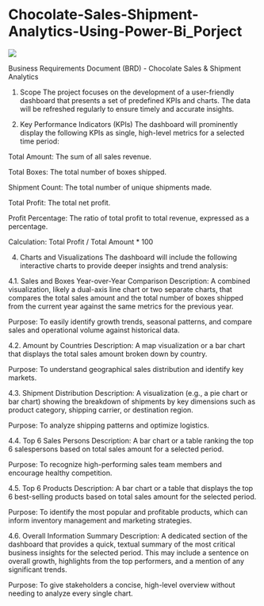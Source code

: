 # Chocolate-Sales-Shipment-Analytics-Using-Power-Bi_Porject

![](https://github.com/Eshwarthota2219/Chocolate-Sales-Shipment-Analytics-Using-Power-Bi_Porject/blob/main/vintage-chocolate-logo-vector-41473472.avif)


Business Requirements Document (BRD) - Chocolate Sales & Shipment Analytics

1. Scope
The project focuses on the development of a user-friendly dashboard that presents a set of predefined KPIs and charts. The data will be refreshed regularly to ensure timely and accurate insights.

2. Key Performance Indicators (KPIs)
The dashboard will prominently display the following KPIs as single, high-level metrics for a selected time period:

Total Amount: The sum of all sales revenue.

Total Boxes: The total number of boxes shipped.

Shipment Count: The total number of unique shipments made.

Total Profit: The total net profit.

Profit Percentage: The ratio of total profit to total revenue, expressed as a percentage.

Calculation: Total Profit / Total Amount * 100

4. Charts and Visualizations
The dashboard will include the following interactive charts to provide deeper insights and trend analysis:

4.1. Sales and Boxes Year-over-Year Comparison
Description: A combined visualization, likely a dual-axis line chart or two separate charts, that compares the total sales amount and the total number of boxes shipped from the current year against the same metrics for the previous year.

Purpose: To easily identify growth trends, seasonal patterns, and compare sales and operational volume against historical data.

4.2. Amount by Countries
Description: A map visualization or a bar chart that displays the total sales amount broken down by country.

Purpose: To understand geographical sales distribution and identify key markets.

4.3. Shipment Distribution
Description: A visualization (e.g., a pie chart or bar chart) showing the breakdown of shipments by key dimensions such as product category, shipping carrier, or destination region.

Purpose: To analyze shipping patterns and optimize logistics.

4.4. Top 6 Sales Persons
Description: A bar chart or a table ranking the top 6 salespersons based on total sales amount for a selected period.

Purpose: To recognize high-performing sales team members and encourage healthy competition.

4.5. Top 6 Products
Description: A bar chart or a table that displays the top 6 best-selling products based on total sales amount for the selected period.

Purpose: To identify the most popular and profitable products, which can inform inventory management and marketing strategies.

4.6. Overall Information Summary
Description: A dedicated section of the dashboard that provides a quick, textual summary of the most critical business insights for the selected period. This may include a sentence on overall growth, highlights from the top performers, and a mention of any significant trends.

Purpose: To give stakeholders a concise, high-level overview without needing to analyze every single chart.


